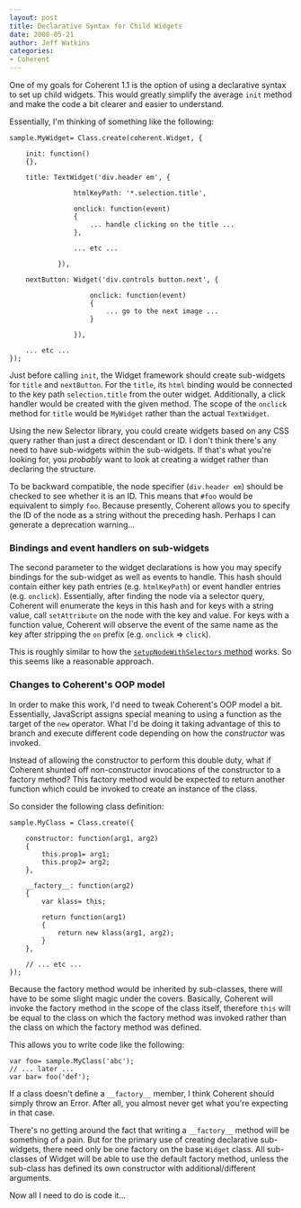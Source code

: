 ```yaml
---
layout: post
title: Declarative Syntax for Child Widgets
date: 2008-05-21
author: Jeff Watkins
categories:
- Coherent
---
```


One of my goals for Coherent 1.1 is the option of using a declarative syntax to set up child widgets. This would greatly simplify the average `init` method and make the code a bit clearer and easier to understand.
<!--more-->

Essentially, I'm thinking of something like the following:

    sample.MyWidget= Class.create(coherent.Widget, {

        init: function()
        {},

        title: TextWidget('div.header em', {

                    htmlKeyPath: '*.selection.title',

                    onclick: function(event)
                    {
                        ... handle clicking on the title ...
                    },

                    ... etc ...

                }),

        nextButton: Widget('div.controls button.next', {

                        onclick: function(event)
                        {
                            ... go to the next image ...
                        }

                    }),

        ... etc ...
    });

Just before calling `init`, the Widget framework should create sub-widgets for `title` and `nextButton`. For the `title`, its `html` binding would be connected to the key path `selection.title` from the outer widget. Additionally, a click handler would be created with the given method. The scope of the `onclick` method for `title` would be `MyWidget` rather than the actual `TextWidget`.

Using the new Selector library, you could create widgets based on any CSS query rather than just a direct descendant or ID. I don't think there's any need to have sub-widgets within the sub-widgets. If that's what you're looking for, you _probably_ want to look at creating a widget rather than declaring the structure.

To be backward compatible, the node specifier (`div.header em`) should be checked to see whether it is an ID. This means that `#foo` would be equivalent to simply `foo`. Because presently, Coherent allows you to specify the ID of the node as a string without the preceding hash. Perhaps I can generate a deprecation warning...

### Bindings and event handlers on sub-widgets ###

The second parameter to the widget declarations is how you may specify bindings for the sub-widget as well as events to handle. This hash should contain either key path entries (e.g. `htmlKeyPath`) or event handler entries (e.g. `onclick`). Essentially, after finding the node via a selector query, Coherent will enumerate the keys in this hash and for keys with a string value, call `setAttribute` on the node with the key and value. For keys with a function value, Coherent will observe the event of the same name as the key after stripping the `on` prefix (e.g. `onclick` &#x21D2; `click`).

This is roughly similar to how the [`setupNodeWithSelectors` method](/2008/05/selectors-and-bindings) works. So this seems like a reasonable approach.

### Changes to Coherent's OOP model ###

In order to make this work, I'd need to tweak Coherent's OOP model a bit. Essentially, JavaScript assigns special meaning to using a function as the target of the `new` operator. What I'd be doing it taking advantage of this to branch and execute different code depending on how the _constructor_ was invoked.

Instead of allowing the constructor to perform this double duty, what if Coherent shunted off non-constructor invocations of the constructor to a factory method? This factory method would be expected to return another function which could be invoked to create an instance of the class.

So consider the following class definition:

    sample.MyClass = Class.create({

        constructor: function(arg1, arg2)
        {
            this.prop1= arg1;
            this.prop2= arg2;
        },

        __factory__: function(arg2)
        {
            var klass= this;

            return function(arg1)
            {
                return new klass(arg1, arg2);
            }
        },

        // ... etc ...
    });

Because the factory method would be inherited by sub-classes, there will have to be some slight magic under the covers. Basically, Coherent will invoke the factory method in the scope of the class itself, therefore `this` will be equal to the class on which the factory method was invoked rather than the class on which the factory method was defined.

This allows you to write code like the following:

    var foo= sample.MyClass('abc');
    // ... later ...
    var bar= foo('def');

If a class doesn't define a `__factory__` member, I think Coherent should simply throw an Error. After all, you almost never get what you're expecting in that case.

There's no getting around the fact that writing a `__factory__` method will be something of a pain. But for the primary use of creating declarative sub-widgets, there need only be one factory on the base `Widget` class. All sub-classes of Widget will be able to use the default factory method, unless the sub-class has defined its own constructor with additional/different arguments.

Now all I need to do is code it...